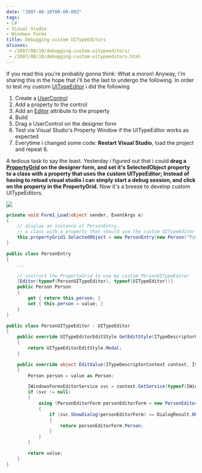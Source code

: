 ```yaml
---
date: "2007-08-10T00:00:00Z"
tags:
- C#
- Visual Studio
- Windows Forms
title: Debugging custom UITypeEditors
aliases:
 - /2007/08/10/debugging-custom-uitypeeditors/
 - /2007/08/10/debugging-custom-uitypeeditors.html
---
```

If you read this you're probably gonna think: What a moron! Anyway, i'm sharing this in the hope that i'll be the last to undergo the following. In order to test my custom [UITypeEditor](http://msdn2.microsoft.com/en-us/library/system.drawing.design.uitypeeditor.aspx) i did the following

1. Create a [UserControl](http://msdn2.microsoft.com/en-us/library/system.windows.forms.usercontrol.aspx)
2. Add a property to the control 
3. Add an [Editor](http://msdn2.microsoft.com/en-us/library/system.componentmodel.editorattribute.aspx) attribute to the property
4. Build
5. Drag a UserControl on the designer form
6. Test via Visual Studio's Property Window if the UITypeEditor works as expected
7. Everytime i changed some code: **Restart Visual Studio**, load the project and repeat 6.

A tedious task to say the least. Yesterday i figured out that i could **drag a [PropertyGrid](http://msdn2.microsoft.com/en-us/library/system.windows.forms.propertygrid.aspx) on the designer form, and set it's SelectedObject property to a class with a property that uses the custom UITypeEditor; Instead of having to reload visual studio i can simply start a debug session, and click on the property in the PropertyGrid.** Now it's a breeze to develop custom UITypeEditors.

![](http://www.timvw.be/wp-content/images/uitypeeditor.gif)
  
```csharp
private void Form1_Load(object sender, EventArgs e)
{
	// display an instance of PersonEntry,
	// a class with a property that should use the custom UITypeEditor i want to test
	this.propertyGrid1.SelectedObject = new PersonEntry(new Person("Tim", "Van Wassenhove"));
}

public class PersonEntry
{
	...

	// instruct the PropertyGrid to use my custom PersonUITypeEditor
	[Editor(typeof(PersonUITypeEditor), typeof(UITypeEditor))]
	public Person Person
	{
		get { return this.person; }
		set { this.person = value; }
	}
}

public class PersonUITypeEditor : UITypeEditor
{
	public override UITypeEditorEditStyle GetEditStyle(ITypeDescriptorContext context)
	{
		return UITypeEditorEditStyle.Modal;
	}

	public override object EditValue(ITypeDescriptorContext context, IServiceProvider provider, object value)
	{
		Person person = value as Person;

		IWindowsFormsEditorService svc = context.GetService(typeof(IWindowsFormsEditorService)) as IWindowsFormsEditorService;
		if (svc != null)
		{
			using (PersonEditorForm personEditorForm = new PersonEditorForm(person))
			{
				if (svc.ShowDialog(personEditorForm) == DialogResult.OK)
				{
					return personEditorForm.Person;
				}
			}
		}

		return value;
	}
}
```
